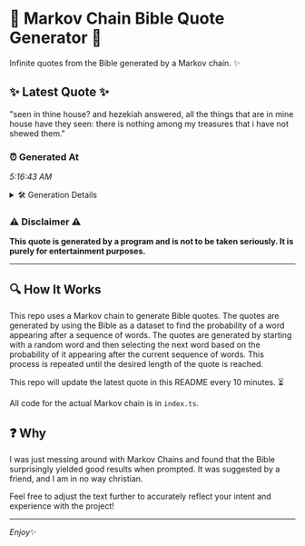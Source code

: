 # 📖 Markov Chain Bible Quote Generator 📖

Infinite quotes from the Bible generated by a Markov chain. ✨

## ✨ Latest Quote ✨
"seen in thine house? and hezekiah answered, all the things that are in mine house have they seen: there is nothing among my treasures that i have not shewed them."

### ⏰ Generated At
*5:16:43 AM*

<details>
    <summary>🛠️ Generation Details</summary>
    <p>
        <strong>🌱 Seed:</strong> seen<br>
        <strong>🔄 Iterations:</strong> 29<br>
        <strong>📜 Context History:</strong><br>[ seen ]: in<br>[ seen, in ]: thine<br>[ seen, in, thine ]: house?<br>[ seen, in, thine, house? ]: and<br>[ seen, in, thine, house?, and ]: hezekiah<br>[ seen, in, thine, house?, and, hezekiah ]: answered,<br>[ in, thine, house?, and, hezekiah, answered, ]: all<br>[ thine, house?, and, hezekiah, answered,, all ]: the<br>[ house?, and, hezekiah, answered,, all, the ]: things<br>[ and, hezekiah, answered,, all, the, things ]: that<br>[ hezekiah, answered,, all, the, things, that ]: are<br>[ answered,, all, the, things, that, are ]: in<br>[ all, the, things, that, are, in ]: mine<br>[ the, things, that, are, in, mine ]: house<br>[ things, that, are, in, mine, house ]: have<br>[ that, are, in, mine, house, have ]: they<br>[ are, in, mine, house, have, they ]: seen:<br>[ in, mine, house, have, they, seen: ]: there<br>[ mine, house, have, they, seen:, there ]: is<br>[ house, have, they, seen:, there, is ]: nothing<br>[ have, they, seen:, there, is, nothing ]: among<br>[ they, seen:, there, is, nothing, among ]: my<br>[ seen:, there, is, nothing, among, my ]: treasures<br>[ there, is, nothing, among, my, treasures ]: that<br>[ is, nothing, among, my, treasures, that ]: i<br>[ nothing, among, my, treasures, that, i ]: have<br>[ among, my, treasures, that, i, have ]: not<br>[ my, treasures, that, i, have, not ]: shewed<br>[ treasures, that, i, have, not, shewed ]: them.<br>
    </p>
</details>

### ⚠️ Disclaimer ⚠️
**This quote is generated by a program and is not to be taken seriously. It is purely for entertainment purposes.**

---

## 🔍 How It Works

This repo uses a Markov chain to generate Bible quotes. The quotes are generated by using the Bible as a dataset to find the probability of a word appearing after a sequence of words. The quotes are generated by starting with a random word and then selecting the next word based on the probability of it appearing after the current sequence of words. This process is repeated until the desired length of the quote is reached.

This repo will update the latest quote in this README every 10 minutes. ⏳

All code for the actual Markov chain is in `index.ts`.

## ❓ Why

I was just messing around with Markov Chains and found that the Bible surprisingly yielded good results when prompted. 
It was suggested by a friend, and I am in no way christian.

Feel free to adjust the text further to accurately reflect your intent and experience with the project!

---

*Enjoy*✨
